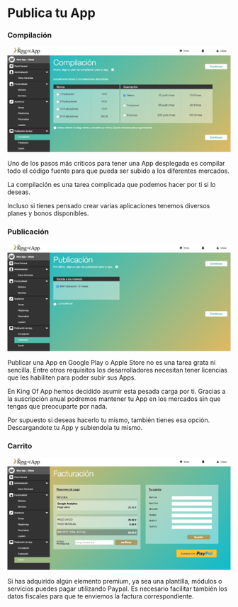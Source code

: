 # Publica tu App

### Compilación


![publication_1](../../../screenshots/publication_1.png)


Uno de los pasos más críticos para tener una App desplegada es compilar todo el código fuente para que pueda ser subido a los diferentes mercados.

La compilación es una tarea complicada que podemos hacer por ti si lo deseas.

Incluso si tienes pensado crear varias aplicaciones tenemos diversos planes y bonos disponibles.

### Publicación


![publication_2](../../../screenshots/publication_2.png)


Publicar una App en Google Play o Apple Store no es una tarea grata ni sencilla. Entre otros requisitos los desarrolladores necesitan tener licencias que les habiliten para poder subir sus Apps.

En King Of App hemos decidido asumir esta pesada carga por ti. Gracias a la suscripción anual podremos mantener tu App en los mercados sin que tengas que preocuparte por nada.

Por supuesto si deseas hacerlo tu mismo, también tienes esa opción. Descargandote tu App y subiendola tu mismo.


### Carrito


![publication_3](../../../screenshots/publication_3.png)


Si has adquirido algún elemento premium, ya sea una plantilla, módulos o servicios puedes pagar utilizando Paypal. Es necesario facilitar también los datos fiscales para que te enviemos la factura correspondiente.
